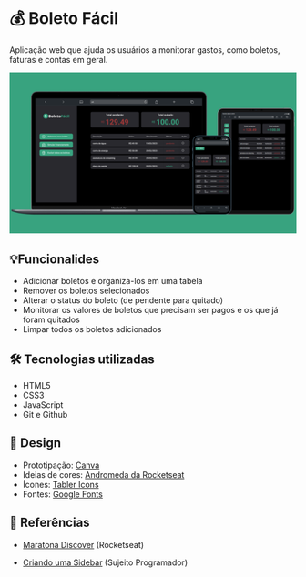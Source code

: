 # 💰 Boleto Fácil

Aplicação web que ajuda os usuários a monitorar gastos, como boletos, faturas e contas em geral.

![banner](./github/preview.png)

## 💡Funcionalides
- Adicionar boletos e organiza-los em uma tabela
- Remover os boletos selecionados
- Alterar o status do boleto (de pendente para quitado)
- Monitorar os valores de boletos que precisam ser pagos e os que já foram quitados
- Limpar todos os boletos adicionados

## 🛠️ Tecnologias utilizadas
- HTML5
- CSS3
- JavaScript
- Git e Github

## 🎨 Design
- Prototipação: [Canva](https://www.canva.com/pt_br/)
- Ideias de cores: [Andromeda da Rocketseat](https://www.youtube.com/watch?v=90y5707fJbI)
- Ícones: [Tabler Icons](https://tablericons.com/)
- Fontes: [Google Fonts](https://fonts.google.com)

## 📖 Referências
- [Maratona Discover](https://www.youtube.com/watch?v=NlDr6JX3VvA) (Rocketseat)

- [Criando uma Sidebar](https://www.youtube.com/watch?v=RlaZjCgTw9M) (Sujeito Programador)
